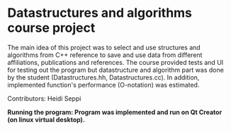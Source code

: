 # Datastructures and algorithms course project #

The main idea of this project was to select and use structures and algorithms from C++ reference to save and use data from different affiliations, publications and references.
The course provided tests and UI for testing out the program but datastructure and algorithm part was done by the student (Datastructures.hh, Datastructures.cc).
In addition, implemented function's performance (O-notation) was estimated.

Contributors: Heidi Seppi

**Running the program: Program was implemented and run on Qt Creator (on linux virtual desktop).**
